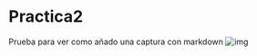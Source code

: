 # Practica2


Prueba para ver como añado una captura con markdown
![img](swap/practica2/capturas/captura1.png)
